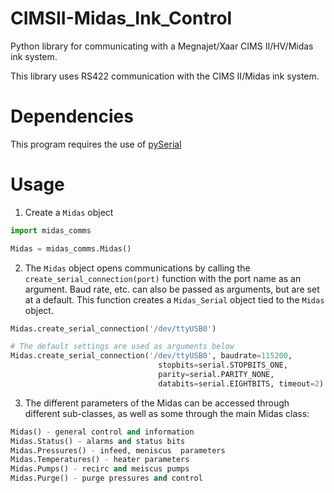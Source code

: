 # CIMSII-Midas_Ink_Control
Python library for communicating with a Megnajet/Xaar CIMS II/HV/Midas ink system.

This library uses RS422 communication with the CIMS II/Midas ink system.

# Dependencies

This program requires the use of [pySerial](https://github.com/pyserial/pyserial)

# Usage

1) Create a ``Midas`` object
``` python
import midas_comms

Midas = midas_comms.Midas()
```
2) The ``Midas`` object opens communications by calling the ``create_serial_connection(port)`` function with the port name as an argument. Baud rate, etc. can also be passed as arguments, but are set at a default. This function creates a ``Midas_Serial`` object tied to the ``Midas`` object.

``` python
Midas.create_serial_connection('/dev/ttyUSB0')

# The default settings are used as arguments below
Midas.create_serial_connection('/dev/ttyUSB0', baudrate=115200,
                                 stopbits=serial.STOPBITS_ONE,
                                 parity=serial.PARITY_NONE,
                                 databits=serial.EIGHTBITS, timeout=2):
```
3) The different parameters of the Midas can be accessed through different sub-classes, as well as some through the main Midas class:

``` python
Midas() - general control and information
Midas.Status() - alarms and status bits
Midas.Pressures() - infeed, meniscus  parameters
Midas.Temperatures() - heater parameters
Midas.Pumps() - recirc and meiscus pumps
Midas.Purge() - purge pressures and control